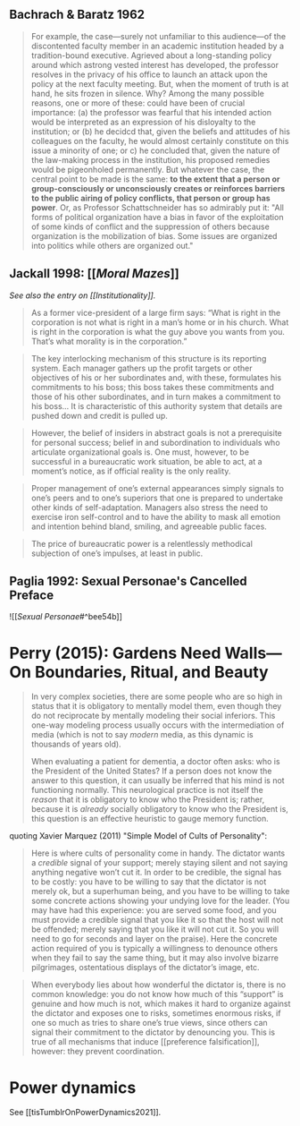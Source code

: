 ## Bachrach & Baratz 1962

> For example, the case—surely not unfamiliar to this audience—of the discontented faculty member in an academic institution headed by a tradition-bound executive. Agrieved about a long-standing policy around which astrong vested interest has developed, the professor resolves in the privacy of his office to launch an attack upon the policy at the next faculty meeting. But, when the moment of truth is at hand, he sits frozen in silence. Why? Among the many possible reasons, one or more of these: could have been of crucial importance: (a) the professor was fearful that his intended action would be interpreted as an expression of his disloyalty to the institution; or (b) he decidcd that, given the beliefs and attitudes of his colleagues on the faculty, he would almost certainly constitute on this issue a minority of one; or c) he concluded that, given the nature of the law-making process in the institution, his proposed remedies would be pigeonholed permanently. But whatever the case, the central point to be made is the same: __to the extent that a person or group-consciously or unconsciously creates or reinforces barriers to the public airing of policy conflicts, that person or group has power__. Or, as Professor Schattschneider has so admirably put it: "All forms of political organization have a bias in favor of the exploitation of some kinds of conflict and the suppression of others because organization is the mobilization of bias. Some issues are organized  into politics while others are organized out."

## Jackall 1998: [[_Moral Mazes_]]

_See also the entry on [[Institutionality]]._

> As a former vice-president of a large firm says: “What is right in the corporation is not what is right in a man’s home or in his church. What is right in the corporation is what the guy above you wants from you. That’s what morality is in the corporation.” 

> The key interlocking mechanism of this structure is its reporting system. Each manager gathers up the profit targets or other objectives of his or her subordinates and, with these, formulates his commitments to his boss; this boss takes these commitments and those of his other subordinates, and in turn makes a commitment to his boss... It is characteristic of this authority system that details are pushed down and credit is pulled up.

> However, the belief of insiders in abstract goals is not a prerequisite for personal success; belief in and subordination to individuals who articulate organizational goals is. One must, however, to be successful in a bureaucratic work situation, be able to act, at a moment’s notice, as if official reality is the only reality.

> Proper management of one’s external appearances simply signals to one’s peers and to one’s superiors that one is prepared to undertake other kinds of self-adaptation. Managers also stress the need to exercise iron self-control and to have the ability to mask all emotion and intention behind bland, smiling, and agreeable public faces.

> The price of bureaucratic power is a relentlessly methodical subjection of one’s impulses, at least in public.

## Paglia 1992: Sexual Personae's Cancelled Preface

![[_Sexual Personae_#^bee54b]]

# Perry (2015): Gardens Need Walls—On Boundaries, Ritual, and Beauty

> In very complex societies, there are some people who are so high in status that it is obligatory to mentally model them, even though they do not reciprocate by mentally modeling their social inferiors. This one-way modeling process usually occurs with the intermediation of media (which is not to say _modern_ media, as this dynamic is thousands of years old).
>
> When evaluating a patient for dementia, a doctor often asks: who is the President of the United States? If a person does not know the answer to this question, it can usually be inferred that his mind is not functioning normally. This neurological practice is not itself the _reason_ that it is obligatory to know who the President is; rather, because it is _already_ socially obligatory to know who the President is, this question is an effective heuristic to gauge memory function.

quoting Xavier Marquez (2011) "Simple Model of Cults of Personality":

> Here is where cults of personality come in handy. The dictator wants a _credible_ signal of your support; merely staying silent and not saying anything negative won’t cut it. In order to be credible, the signal has to be costly: you have to be willing to say that the dictator is not merely ok, but a superhuman being, and you have to be willing to take some concrete actions showing your undying love for the leader. (You may have had this experience: you are served some food, and you must provide a credible signal that you like it so that the host will not be offended; merely saying that you like it will not cut it. So you will need to go for seconds and layer on the praise). Here the concrete action required of you is typically a willingness to denounce others when they fail to say the same thing, but it may also involve bizarre pilgrimages, ostentatious displays of the dictator’s image, etc.

> When everybody lies about how wonderful the dictator is, there is no common knowledge: you do not know how much of this “support” is genuine and how much is not, which makes it hard to organize against the dictator and exposes one to risks, sometimes enormous risks, if one so much as tries to share one’s true views, since others can signal their commitment to the dictator by denouncing you. This is true of all mechanisms that induce [[preference falsification]], however: they prevent coordination.

# Power dynamics

See [[tisTumblrOnPowerDynamics2021]].